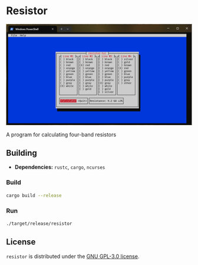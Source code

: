 # Resistor

![](data/screenshot_tui.png)

A program for calculating four-band resistors

## Building

- **Dependencies:** `rustc`, `cargo`, `ncurses`

### Build

```bash
cargo build --release
```

### Run

```bash
./target/release/resistor
```

## License

`resistor` is distributed under the [GNU GPL-3.0 license](LICENSE).
